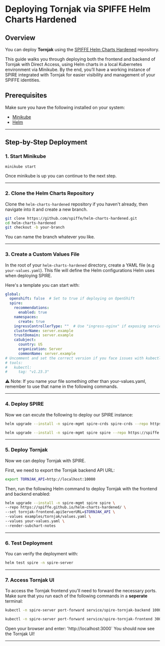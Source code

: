 # Deploying Tornjak via SPIFFE Helm Charts Hardened

## Overview

You can deploy **Tornjak** using the [SPIFFE Helm Charts Hardened](https://github.com/spiffe/helm-charts-hardened)
repository. 

This guide walks you through deploying both the frontend and backend of Tornjak with Direct Access, 
using Helm charts in a local Kubernetes environment via Minikube. By the end, you’ll have a working instance 
of SPIRE integrated with Tornjak for easier visibility and management of your SPIFFE identities. 

## Prerequisites

Make sure you have the following installed on your system:

- [Minikube](https://minikube.sigs.k8s.io/docs/start/?arch=%2Fmacos%2Fx86-64%2Fstable%2Fbinary+download)
- [Helm](https://helm.sh/docs/intro/install/)

---

## Step-by-Step Deployment

### 1. Start Minikube

```bash
minikube start
``` 

Once minikube is up you can continue to the next step.

---

### 2. Clone the Helm Charts Repository 

Clone the `helm-charts-hardened` repository if you haven't already, then navigate 
into it and create a new branch. 

```bash
git clone https://github.com/spiffe/helm-charts-hardened.git
cd helm-charts-hardened 
git checkout -b your-branch
```

You can name the branch whatever you like.

---

### 3. Create a Custom Values File

In the root of your `helm-charts-hardened` directory, create a YAML file (e.g `your-values.yaml`).
This file will define the Helm configurations Helm uses when deploying SPIRE. 

Here's a template you can start with: 
```yaml
global:
  openshift: false  # Set to true if deploying on OpenShift
  spire:
    recommendations:
      enabled: true
    namespaces:
      create: true
    ingressControllerType: ""  # Use "ingress-nginx" if exposing services outside Minikube
    clusterName: server.example
    trustDomain: server.example
    caSubject:
      country: US
      organization: Server
      commonName: server.example
# Uncomment and set the correct version if you face issues with kubectl/rancher versions:
# tools:
#   kubectl:
#     tag: "v1.23.3"

```

⚠️ Note: If you name your file something other than your-values.yaml, remember to use that 
name in the following commands.

--- 

### 4. Deploy SPIRE

Now we can excute the following to deploy our SPIRE instance: 

```bash
helm upgrade --install -n spire-mgmt spire-crds spire-crds --repo https://spiffe.github.io/helm-charts-hardened/ --create-namespace

helm upgrade --install -n spire-mgmt spire spire --repo https://spiffe.github.io/helm-charts-hardened/ -f your-values.yaml
```

---

### 5. Deploy Tornjak 

Now we can deploy Tornjak with SPIRE. 

First, we need to export the Tornjak backend API URL: 

```bash 
export TORNJAK_API=http://localhost:10000
```

Then, run the following Helm command to deploy Tornjak with the frontend and backend enabled:
```bash
helm upgrade --install -n spire-mgmt spire spire \
--repo https://spiffe.github.io/helm-charts-hardened/ \
--set tornjak-frontend.apiServerURL=$TORNJAK_API \
--values examples/tornjak/values.yaml \
--values your-values.yaml \
--render-subchart-notes
```

---

### 6. Test Deployment 
You can verify the deployment with:  

```bash  
helm test spire -n spire-server
```

--- 

### 7. Access Tornjak UI

To access the Tornjak frontend you'll need to forward the necessary ports. Make sure that you 
run each of the following commands in a **seperate** terminal:

```bash
kubectl -n spire-server port-forward service/spire-tornjak-backend 10000:10000
```
```bash 
kubectl -n spire-server port-forward service/spire-tornjak-frontend 3000:3000
```

Open your browser and enter: 'http://localhost:3000`
You should now see the Tornjak UI! 

--- 